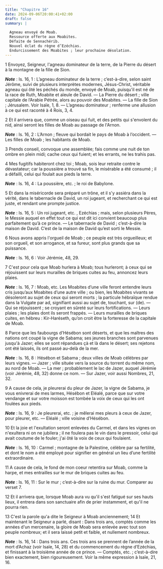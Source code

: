 ```yaml
---
title: "Chapitre 16"
date: 2024-09-06T20:00:41+02:00
draft: false
summary: |
  
  Agneau envoyé de Moab.
  Ressource offerte aux Moabites.
  Défaite de Sennachérib.
  Nouvel éclat du règne d’Ezéchias.
  Endurcissement des Moabites ; leur prochaine désolation.
---
```



1 Envoyez, Seigneur, l'agneau dominateur de la terre, de la Pierre du désert à la montagne de la fille de Sion.

***Note*** :  Is. 16, 1 : L’agneau dominateur de la terre ; c’est-à-dire, selon saint Jérôme, suivi de plusieurs interprètes modernes, Jésus-Christ, véritable agneau qui ôté les péchés du monde, envoyé de Moab, puisqu’il est né de la race de Ruth, Moabite et aïeule de David. ― La Pierre du désert ; ville capitale de l’Arabie Pétrée, alors au pouvoir des Moabites. ― La fille de Sion ; Jérusalem. Voir Isaïe, 1, 8. ― L’agneau dominateur ; renferme une allusion à ce qui est raconté à 4 Rois, 3, 4.

2 Et il arrivera que, comme un oiseau qui fuit, et des petits qui s'envolent du nid, ainsi seront les filles de Moab au passage de l'Arnon.

***Note*** :  Is. 16, 2 : L’Arnon ; fleuve qui bordait le pays de Moab à l’occident. ― Les filles de Moab ; les habitants de Moab.

3 Prends conseil, convoque une assemblée; fais comme une nuit de ton ombre en plein midi; cache ceux qui fuient; et les errants, ne les trahis pas.


4 Mes fugitifs habiteront chez toi ; Moab, sois leur retraite contre le dévastateur; car la poussière a trouvé sa fin, le misérable a été consumé ; il a défailli, celui qui foulait aux pieds la terre.

***Note*** :  Is. 16, 4 : La poussière, etc. ; le roi de Babylone.

5 Et dans la miséricorde sera préparé un trône, et il s'y assiéra dans la vérité, dans le tabernacle de David, un roi jugeant, et recherchant ce qui est juste, et rendant une prompte justice.

***Note*** :  Is. 16, 5 : Un roi jugeant, etc. , Ezéchias ; mais, selon plusieurs Pères, le Messie auquel en effet tout ce qui est dit ici convient beaucoup plus parfaitement qu’à ce prince. ― Le tabernacle de David ; c’est-à-dire la maison de David. C’est de la maison de David qu’est sorti le Messie.


6 Nous avons appris l'orgueil de Moab ; ce peuple est très orgueilleux; et son orgueil, et son arrogance, et sa fureur, sont plus grands que sa puissance.

***Note*** :  Is. 16, 6 : Voir Jérémie, 48, 29.

7 C'est pour cela que Moab hurlera à Moab; tous hurleront; à ceux qui se réjouissent sur leurs murailles de briques cuites au feu, annoncez leurs plaies.

***Note*** :  Is. 16, 7 : Moab, etc. Les Moabites d’une ville feront entendre leurs cris jusqu’aux Moabites d’une autre ville ; ou bien, les Moabites vivants se désoleront au sujet de ceux qui seront morts ; la particule hébraïque rendue dans la Vulgate par ad, signifiant aussi au sujet de, touchant, sur (de). ― Qui se réjouissent ; se croyant en sûreté sur leurs fortifications. ― Leurs plaies ; les plaies dont ils seront frappés. ― Leurs murailles de briques cuites, en hébreu : Kir-Haréseth, qu’on croit être la forteresse de la capitale de Moab.

8 Parce que les faubourgs d'Hésébon sont déserts, et que les maîtres des nations ont coupé la vigne de Sabama; ses jeunes branches sont parvenues jusqu'à Jazer; elles se sont répandues çà et là dans le désert; ses rejetons ont été laissés, ils ont passé au-delà de la mer.

***Note*** :  Is. 16, 8 : Hésébon et Sabama ; deux villes de Moab célèbres par leurs vignes. ― Jazer ; ville située vers la source du torrent du même nom, au nord de Moab. ― La mer ; probablement le lac de Jazer, auquel Jérémie (voir Jérémie, 48, 32) donne ce nom. ― Sur Jazer, voir aussi Nombres, 21, 32.


9 A cause de cela, je pleurerai du pleur de Jazer, la vigne de Sabama, je vous enivrerai de mes larmes, Hésébon et Eléalé, parce que sur votre vendange et sur votre moisson est tombée la voix de ceux qui les ont foulées aux pieds.

***Note*** :  Is. 16, 9 : Je pleurerai, etc. ; je mêlerai mes pleurs à ceux de Jazer, pour pleurer, etc. ― Eléalé ; ville voisine d’Hésébon.

10 Et la joie et l'exultation seront enlevées du Carmel, et dans les vignes on n'exultera ni on ne jubilera ; il ne foulera pas le vin dans le pressoir, celui qui avait coutume de le fouler; j'ai ôté la voix de ceux qui foulaient.

***Note*** :  Is. 16, 10 : Carmel ; montagne de la Palestine, célèbre par sa fertilité, et dont le nom a été employé pour signifier en général un lieu d’une fertilité extraordinaire.

11 A cause de cela, le fond de mon coeur retentira sur Moab, comme la harpe, et mes entrailles sur le mur de briques cuites au feu.

***Note*** :  Is. 16, 11 : Sur le mur ; c’est-à-dire sur la ruine du mur. Comparer au verset 7.


12 Et il arrivera que, lorsque Moab aura vu qu'il s'est fatigué sur ses hauts lieux, il entrera dans son sanctuaire afin de prier instamment, et qu'il ne pourra rien.


13 C'est la parole qu'a dite le Seigneur à Moab anciennement; 14 Et maintenant le Seigneur a parlé, disant : Dans trois ans, comptés comme les années d'un mercenaire, la gloire de Moab sera enlevée avec tout son peuple nombreux; et il sera laissé petit et faible, et nullement nombreux.

***Note*** :  Is. 16, 14 : Dans trois ans. Ces trois ans se prennent de l’année de la mort d’Achaz (voir Isaïe, 14, 28) et du commencement du règne d’Ezéchias, et finissant à la troisième année de ce prince. ― Comptés, etc. ; c’est-à-dire bien exactement, bien rigoureusement. Voir la même expression à Isaïe, 21, 16.

